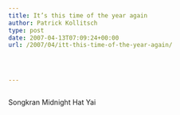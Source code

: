 ```yaml
---
title: It’s this time of the year again
author: Patrick Kollitsch
type: post
date: 2007-04-13T07:09:24+00:00
url: /2007/04/itt-this-time-of-the-year-again/




---
```

<div class="flickr">
  <a href="http://www.flickr.com/photos/schreibblogade/457582543/"><img src="//farm1.static.flickr.com/222/457582543_ae6df8d240.jpg" class="flickr-photo" alt="" /></a></p> 
  
  <p>
    Songkran Midnight Hat Yai
  </p>
</div>